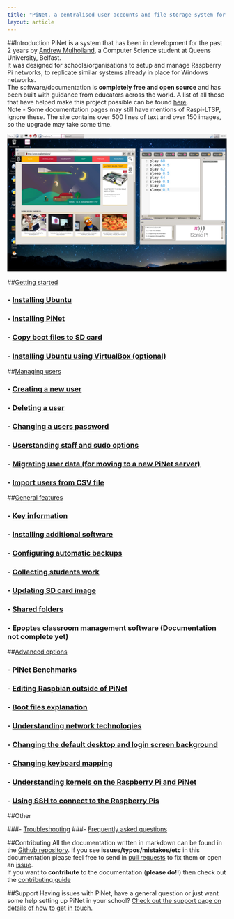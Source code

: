 ```yaml
---
title: "PiNet, a centralised user accounts and file storage system for a Raspberry Pi classroom."
layout: article
---
```


##Introduction
PiNet is a system that has been in development for the past 2 years by [Andrew Mulholland](http://pi.gbaman.info/?page_id=90), a Computer Science student at Queens University, Belfast.   
It was designed for schools/organisations to setup and manage Raspberry Pi networks, to replicate similar systems already in place for Windows networks.   
The software/documentation is **completely free and open source** and has been built with guidance from educators across the world. A list of all those that have helped make this project possible can be found [here](thanks.html).   
Note - Some documentation pages may still have mentions of Raspi-LTSP, ignore these. The site contains over 500 lines of text and over 150 images, so the upgrade may take some time.

![](/assets/images/desktop-sonic-pi.jpeg)   

##[Getting started](installation/getting_started.html)
###  - [Installing Ubuntu](installation/installing-ubuntu.html)  
###  - [Installing PiNet](installation/installing-PiNet.html)
###  - [Copy boot files to SD card](installation/sd-card-copy.html)
###  - [Installing Ubuntu using VirtualBox (optional)](installation/virtualbox.html)

##[Managing users](manage-users/manage-users.html)
###  - [Creating a new user](manage-users/creating-users.html)
###  - [Deleting a user](manage-users/deleting-users.html)  
###  - [Changing a users password](manage-users/change-password.html)  
###  - [Userstanding staff and sudo options](manage-users/staff-sudo.html)  
###  - [Migrating user data (for moving to a new PiNet server)](manage-users/migration.html)   
###  - [Import users from CSV file](manage-users/csv-import.html)   

##[General features](general-features.html)

### - [Key information](key-info.html)
### - [Installing additional software](installation/installing-software.html)  
### - [Configuring automatic backups](backups/backups.html)
### - [Collecting students work](collect-work.html)  
### - [Updating SD card image](sd-card-update.html)
### - [Shared folders](shared-folders/shared-folders.html)
### - Epoptes classroom management software (Documentation not complete yet)

##[Advanced options](advanced/advanced.html)
###  - [PiNet Benchmarks](advanced/benchmarks.html)
###  - [Editing Raspbian outside of PiNet](advanced/editing-outside.html)  
###  - [Boot files explanation](advanced/boot-files.html)  
###  - [Understanding network technologies](advanced/network-technologies.html)
###  - [Changing the default desktop and login screen background](advanced/change-background.html)
###  - [Changing keyboard mapping](advanced/keyboard-layout.html)
###  - [Understanding kernels on the Raspberry Pi and PiNet](advanced/kernels.html)
###  - [Using SSH to connect to the Raspberry Pis](advanced/ssh-information.html)   

##Other

###- [Troubleshooting](troubleshooting/troubleshooting.html)
###- [Frequently asked questions](faq.html)

##Contributing
All the documentation written in markdown can be found in the [Github repository](https://github.com/PiNet/PiNet.github.io).
If you see **issues/typos/mistakes/etc** in this documentation please feel free to send in [pull requests](https://github.com/PiNet/PiNet.github.io/pulls) to fix them or open an [issue](https://github.com/PiNet/PiNet.github.io/issues).  
If you want to **contribute** to the documentation (**please do!!**) then check out the [contributing guide](CONTRIBUTING.html)

##Support
Having issues with PiNet, have a general question or just want some help setting up PiNet in your school?
[Check out the support page on details of how to get in touch.](support.html)
